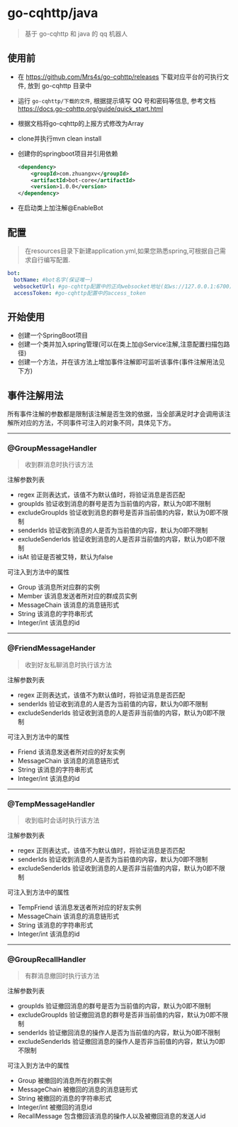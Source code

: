 # go-cqhttp/java

> 基于 go-cqhttp 和 java 的 qq 机器人

## 使用前

- 在 https://github.com/Mrs4s/go-cqhttp/releases 下载对应平台的可执行文件, 放到 go-cqhttp 目录中

- 运行 `go-cqhttp/下载的文件`, 根据提示填写 QQ 号和密码等信息, 参考文档 https://docs.go-cqhttp.org/guide/quick_start.html

- 根据文档将go-cqhttp的上报方式修改为Array

- clone并执行mvn clean install

- 创建你的springboot项目并引用依赖
    ```xml
    <dependency>
        <groupId>com.zhuangxv</groupId>
        <artifactId>bot-core</artifactId>
        <version>1.0.0</version>
    </dependency>
    ```
- 在启动类上加注解@EnableBot

## 配置

>在resources目录下新建application.yml,如果您熟悉spring,可根据自己需求自行编写配置.

```yml
bot:
  botName: #bot名字(保证唯一)
  websocketUrl: #go-cqhttp配置中的正向websocket地址(如ws://127.0.0.1:6700)
  accessToken: #go-cqhttp配置中的access_token
```

## 开始使用

* 创建一个SpringBoot项目
* 创建一个类并加入spring管理(可以在类上加@Service注解,注意配置扫描包路径)
* 创建一个方法，并在该方法上增加事件注解即可监听该事件(事件注解用法见下方)
  
## 事件注解用法
所有事件注解的参数都是限制该注解是否生效的依据，当全部满足时才会调用该注解所对应的方法，不同事件可注入的对象不同，具体见下方。

--- 

### @GroupMessageHandler
> 收到群消息时执行该方法

注解参数列表

* regex 正则表达式，该值不为默认值时，将验证消息是否匹配
* groupIds 验证收到消息的群号是否为当前值的内容，默认为0即不限制
* excludeGroupIds 验证收到消息的群号是否非当前值的内容，默认为0即不限制
* senderIds 验证收到消息的人是否为当前值的内容，默认为0即不限制
* excludeSenderIds 验证收到消息的人是否非当前值的内容，默认为0即不限制
* isAt 验证是否被艾特，默认为false

可注入到方法中的属性

* Group 该消息所对应群的实例
* Member 该消息发送者所对应的群成员实例
* MessageChain 该消息的消息链形式
* String 该消息的字符串形式  
* Integer/int 该消息的id

---

### @FriendMessageHander
> 收到好友私聊消息时执行该方法

注解参数列表

* regex 正则表达式，该值不为默认值时，将验证消息是否匹配
* senderIds 验证收到消息的人是否为当前值的内容，默认为0即不限制
* excludeSenderIds 验证收到消息的人是否非当前值的内容，默认为0即不限制

可注入到方法中的属性

* Friend 该消息发送者所对应的好友实例
* MessageChain 该消息的消息链形式
* String 该消息的字符串形式
* Integer/int 该消息的id

---

### @TempMessageHandler
> 收到临时会话时执行该方法

注解参数列表

* regex 正则表达式，该值不为默认值时，将验证消息是否匹配
* senderIds 验证收到消息的人是否为当前值的内容，默认为0即不限制
* excludeSenderIds 验证收到消息的人是否非当前值的内容，默认为0即不限制

可注入到方法中的属性

* TempFriend 该消息发送者所对应的好友实例
* MessageChain 该消息的消息链形式
* String 该消息的字符串形式
* Integer/int 该消息的id

---

### @GroupRecallHandler
> 有群消息撤回时执行该方法

注解参数列表

* groupIds 验证撤回消息的群号是否为当前值的内容，默认为0即不限制
* excludeGroupIds 验证撤回消息的群号是否非当前值的内容，默认为0即不限制  
* senderIds 验证撤回消息的操作人是否为当前值的内容，默认为0即不限制
* excludeSenderIds 验证撤回消息的操作人是否非当前值的内容，默认为0即不限制

可注入到方法中的属性

* Group 被撤回的消息所在的群实例
* MessageChain 被撤回的消息的消息链形式
* String 被撤回的消息的字符串形式
* Integer/int 被撤回的消息id
* RecallMessage 包含撤回该消息的操作人以及被撤回消息的发送人id